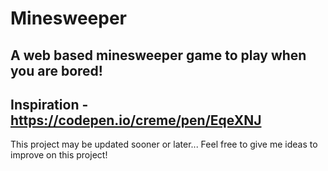 # Minesweeper

A web based minesweeper game to play when you are bored!
---
Inspiration - https://codepen.io/creme/pen/EqeXNJ
---
This project may be updated sooner or later... Feel free to give me ideas to improve on this project!
